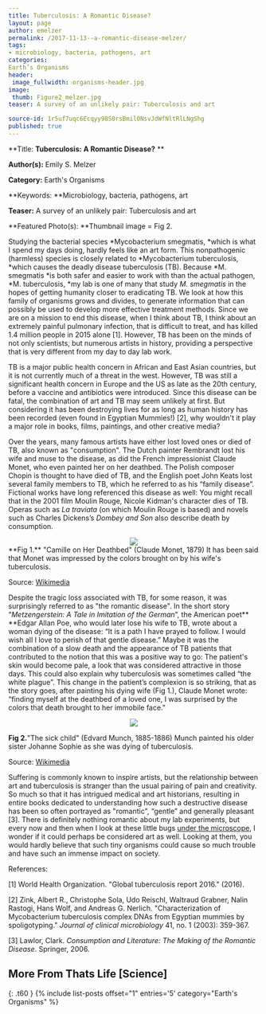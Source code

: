 ```yaml
---
title: Tuberculosis: A Romantic Disease?
layout: page
author: emelzer
permalink: /2017-11-13--a-romantic-disease-melzer/
tags:
- microbiology, bacteria, pathogens, art
categories:
Earth’s Organisms
header:
 image_fullwidth: organisms-header.jpg
image:
 thumb: Figure2_melzer.jpg
teaser: A survey of an unlikely pair: Tuberculosis and art

source-id: 1r5uf7uqc6Ecqyy98S0rsBmil0NsvJdWfNltRlLNgShg
published: true
---
```

**Title: **Tuberculosis:** **A Romantic Disease?**	**

**Author(s):** Emily S. Melzer

**Category:** Earth's Organisms

**Keywords: **Microbiology, bacteria, pathogens, art

**Teaser:** A survey of an unlikely pair: Tuberculosis and art

**Featured Photo(s): **Thumbnail image = Fig 2.  

Studying the bacterial species *Mycobacterium smegmatis, *which is what I spend my days doing, hardly feels like an art form. This nonpathogenic (harmless) species is closely related to *Mycobacterium tuberculosis, *which causes the deadly disease tuberculosis (TB). Because *M. smegmatis *is both safer and easier to work with than the actual pathogen, *M. tuberculosis, *my lab is one of many that study *M. smegmatis* in the hopes of getting humanity closer to eradicating TB. We look at how this family of organisms grows and divides, to generate information that can possibly be used to develop more effective treatment methods. Since we are on a mission to end this disease, when I think about TB, I think about an extremely painful pulmonary infection, that is difficult to treat, and has killed 1.4 million people in 2015 alone [1]. However, TB has been on the minds of not only scientists, but numerous artists in history,  providing a perspective that is very different from my day to day lab work.

TB is a major public health concern in African and East Asian countries, but it is not currently much of a threat in the west. However, TB was still a significant health concern in Europe and the US as late as the 20th century, before a vaccine and antibiotics were introduced. Since this disease can be fatal, the combination of art and TB may seem unlikely at first. But considering it has been destroying lives for as long as human history has been recorded (even found in Egyptian Mummies!) [2], why wouldn't it play a major role in books, films, paintings, and other creative media? 

Over the years, many famous artists have either lost loved ones or died of TB, also known as "consumption". The Dutch painter Rembrandt lost his wife and muse to the disease, as did the French impressionist Claude Monet, who even painted her on her deathbed. The Polish composer Chopin is thought to have died of TB, and the English poet John Keats lost several family members to TB, which he referred to as his “family disease”. Fictional works have long referenced this disease as well: You might recall that in the 2001 film Moulin Rouge, Nicole Kidman's character dies of TB. Operas such as *La traviata* (on which Moulin Rouge is based) and novels such as Charles Dickens’s *Dombey and Son* also describe death by consumption. 

<div style="text-align:center"><img src ="https://upload.wikimedia.org/wikipedia/commons/9/9f/Claude_Monet%2C_1879%2C_Camille_sur_son_lit_de_mort%2C_oil_on_canvas%2C_90_x_68_cm%2C_Musée_d%27Orsay%2C_Paris.jpg"/></div>**Fig 1.** "Camille on Her Deathbed" (Claude Monet, 1879) It has been said that Monet was impressed by the colors brought on by his wife's tuberculosis. 

Source: [Wikimedia](https://upload.wikimedia.org/wikipedia/commons/9/9f/Claude_Monet%2C_1879%2C_Camille_sur_son_lit_de_mort%2C_oil_on_canvas%2C_90_x_68_cm%2C_Musée_d%27Orsay%2C_Paris.jpg) 

Despite the tragic loss associated with TB, for some reason, it was surprisingly referred to as "the romantic disease". In the short story “*Metzengerstein: A Tale in Imitation of the German*”, the American poet** **Edgar Allan Poe, who would later lose his wife to TB, wrote about a woman dying of the disease: “It is a path I have prayed to follow. I would wish all I love to perish of that gentle disease.” Maybe it was the combination of a slow death and the appearance of TB patients that contributed to the notion that this was a positive way to go: The patient's skin would become pale, a look that was considered attractive in those days. This could also explain why tuberculosis was sometimes called “the white plague”. This change in the patient’s complexion is so striking, that as the story goes, after painting his dying wife (Fig 1.), Claude Monet wrote: “finding myself at the deathbed of a loved one, I was surprised by the colors that death brought to her immobile face." 

<div style="text-align:center"><img src ="https://upload.wikimedia.org/wikipedia/commons/thumb/c/cc/Munch_Det_Syke_Barn_1896.jpg/1166px-Munch_Det_Syke_Barn_1896.jpg"/></div>

**Fig 2.**"The sick child" (Edvard Munch, 1885-1886) Munch painted his older sister Johanne Sophie as she was dying of tuberculosis.

Source: [Wikimedia](https://upload.wikimedia.org/wikipedia/commons/thumb/c/cc/Munch_Det_Syke_Barn_1896.jpg/1166px-Munch_Det_Syke_Barn_1896.jpg)

	

Suffering is commonly known to inspire artists, but the relationship between art and tuberculosis is stranger than the usual pairing of pain and creativity. So much so that it has intrigued medical and art historians, resulting in entire books dedicated to understanding how such a destructive disease has been so often portrayed as "romantic", “gentle” and generally pleasant [3]. There is definitely nothing romantic about my lab experiments, but every now and then when I look at these little bugs [under the microscope](http://thatslifesci.com/2017-05-11-Seeing-is-believing-EMelzer/), I wonder if it could perhaps be considered art as well. Looking at them, you would hardly believe that such tiny organisms could cause so much trouble and have such an immense impact on society. 

References:

[1] World Health Organization. "Global tuberculosis report 2016." (2016).

[2] Zink, Albert R., Christophe Sola, Udo Reischl, Waltraud Grabner, Nalin Rastogi, Hans Wolf, and Andreas G. Nerlich. "Characterization of Mycobacterium tuberculosis complex DNAs from Egyptian mummies by spoligotyping." *Journal of clinical microbiology* 41, no. 1 (2003): 359-367.

[3] Lawlor, Clark. *Consumption and Literature: The Making of the Romantic Disease*. Springer, 2006.

## More From Thats Life [Science]{: .t60 }{% include list-posts offset="1" entries='5' category="Earth's Organisms" %}

